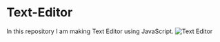 # Text-Editor
In this repository I am making Text Editor using JavaScript.
![Text Editor](https://github.com/VivekKumar-8287/Text-Editor/assets/104918205/d81b58a1-e881-46ab-be09-b4a0bf05b765)
